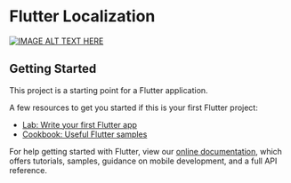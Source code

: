 # Flutter Localization

[![IMAGE ALT TEXT HERE](https://i.ytimg.com/vi/53sWTXgzR0U/maxresdefault.jpg)](https://www.youtube.com/watch?v=53sWTXgzR0U)

## Getting Started

This project is a starting point for a Flutter application.

A few resources to get you started if this is your first Flutter project:

- [Lab: Write your first Flutter app](https://flutter.dev/docs/get-started/codelab)
- [Cookbook: Useful Flutter samples](https://flutter.dev/docs/cookbook)

For help getting started with Flutter, view our
[online documentation](https://flutter.dev/docs), which offers tutorials,
samples, guidance on mobile development, and a full API reference.
